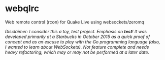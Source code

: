 # webqlrc

Web remote control (rcon) for Quake Live using websockets/zeromq

*Disclaimer: I consider this a toy, test project. Emphasis on **test**! It was developed primarily at a Starbucks in October 2015 as a quick proof of concept and as an excuse to play with the Go programming language (also, I wanted to learn about WebSockets). Not feature complete and needs heavy refactoring, which may or may not be performed at a later date.*